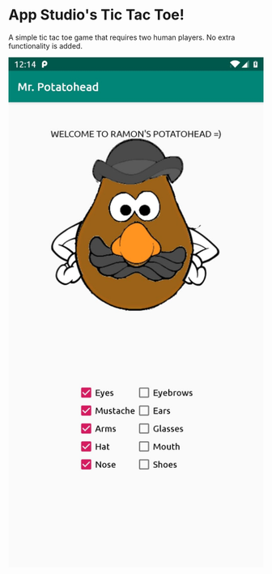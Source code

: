 # App Studio's Tic Tac Toe!

A simple tic tac toe game that requires two human players. No extra functionality is added.

![alt text](https://github.com/Ram0nB/AppsMprog-Mr._Potatohead/blob/master/screenshot.jpeg?raw=true)

